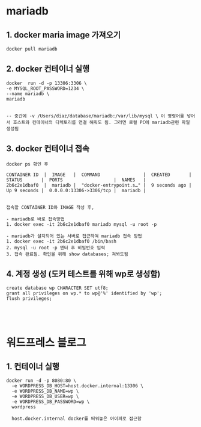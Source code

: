 # mariadb

## 1. docker maria image 가져오기

```
docker pull mariadb
```

## 2. docker  컨테이너 실행
```
docker  run -d -p 13306:3306 \
-e MYSQL_ROOT_PASSWORD=1234 \
--name mariadb \
mariadb


-- 중간에 -v /Users/diaz/database/mariadb:/var/lib/mysql \ 이 명령어를 넣어서 호스트와 컨테이너의 디렉토리를 연결 해줘도 됨. 그러면 로컬 PC에 mariadb관련 파일 생성됨
```

## 3. docker 컨테이너 접속

```
docker ps 확인 후 

CONTAINER ID  |  IMAGE   |  COMMAND                |  CREATED       |  STATUS       |  PORTS                   |  NAMES   |
2b6c2e1dbaf0  |  mariadb |  "docker-entrypoint.s…" |  9 seconds ago |  Up 9 seconds |  0.0.0.0:13306->3306/tcp |  mariadb |


접속할 CONTAINER ID와 IMAGE 작성 후, 

- mariadb로 바로 접속방법
1. docker exec -it 2b6c2e1dbaf0 mariadb mysql -u root -p

- mariadb가 설치되어 있는 서버로 접근하여 mariadb 접속 방법
1. docker exec -it 2b6c2e1dbaf0 /bin/bash
2. mysql -u root -p 엔터 후 비밀번호 입력
3. 접속 완료됨. 확인을 위해 show databases; 쳐봐도됨
```

## 4. 계정 생성 (도커 테스트를 위해 wp로 생성함)
```
create database wp CHARACTER SET utf8;
grant all privileges on wp.* to wp@'%' identified by 'wp';
flush privileges;
```
<br><br>

# 워드프레스 블로그 

## 1. 컨테이너 실행
```
docker run -d -p 8080:80 \
  -e WORDPRESS_DB_HOST=host.docker.internal:13306 \
  -e WORDPRESS_DB_NAME=wp \
  -e WORDPRESS_DB_USER=wp \
  -e WORDPRESS_DB_PASSWORD=wp \
  wordpress

  host.docker.internal docker를 띄워놓은 아이피로 접근함
```